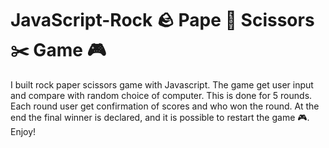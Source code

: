 # JavaScript-Rock 🪨 Pape 🧻 Scissors ✂️ Game 🎮
I built rock paper scissors game with Javascript. The game get user input and compare with random choice of computer. This is done for 5 rounds. Each round user get confirmation of scores and who won the round. At the end the final winner is declared, and it is possible to restart the game 🎮. Enjoy!
